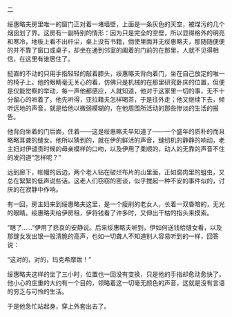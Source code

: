 二

  

绥惠略夫房里唯一的窗门正对着一堵墙壁，上面是一条灰色的天空，被煤污的几个烟囱划了界。这房有一副特别的情形：因为只是完全的空壁，所以显得格外的明亮和寒冷，地板上看不出纤尘，桌上没有书籍，倘使里面并无绥惠略夫，那随随便便的并不靠了窗口或桌子，却坐在通到邻室的阖着的门前的在那里，人就不见得相信，在这里有谁居住了。

挺直的不动的只用手指轻轻的敲着膝头，绥惠略夫背向着门，坐在自己放定的唯一的椅子上。他的眼睛毫无关心的看，仿佛只是机械的在那里研究卧床的位置，但便是仅能觉察的举动，每一声他都感应，人就知道，他对于这家里一切的事，无不十分留心的听着了。他先听得，亚拉藉夫怎样喝茶，于是往外走；他又继续下去，倾听远地的声音，就是给他以微弱模糊的，在他周围所活动的那些惨淡的生活的报告。

他背向坐着的门后面，住着——这是绥惠略夫早知道了——一个盛年的质朴的而且略略耳聋的缝女。他所以猜到的，就在伊的鲜活的声音，缝纫机的静静的响动，老主妇对伊谴责时候的母亲模样的口吻，以及伊用了柔顺的，动人的无靠的声音不住的发问道“怎样呢？”

远到廊下，帐幔的后边，两个老人钻在破烂布片的山里面，正如腐肉里的蛆虫，又总在絮絮的低声说些话。这老人们窃窃的密谈，似乎搅起一种不安的事件似的，讨厌的在寂静中作响。

有一回，房主妇来到绥惠略夫这里，是一个瘦削的老女人，长着一双昏暗的，无光的眼睛。绥惠略夫给伊房租，伊将钱看了许多时，又伸出干枯的指头来摸索。

“瞎了……”伊用了悲哀的安静说。后来绥惠略夫听到，伊如何送钱给缝女看，以及那缝女发出银一般清脆的高声，也如一切聋人不知道别人容易听到的一样，回答说：

“这对的，对的，玛克希摩跋！”

绥惠略夫这样的坐了三小时，位置也一回没有变换，只是他的手指却愈动愈快了。他小心的庄重的大约有一个目的，领略着这一切毫无颜色的声音，这就是没有言语的穷乏与可怜的生活。

于是他急忙站起身，穿上外套出去了。